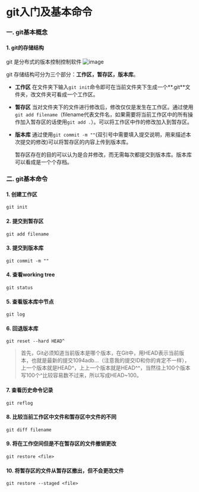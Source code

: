 # git入门及基本命令


### 一. git基本概念

#### 1. git的存储结构
git 是分布式的版本控制控制软件
	![image](https://img2020.cnblogs.com/blog/1882256/202112/1882256-20211220200044560-569255194.png)

git 存储结构可分为三个部分：**工作区，暂存区，版本库**。

* **工作区**
在文件夹下输入```git init```命令即可在当前文件夹下生成一个**.git**文件夹，改文件夹可看成一个工作区。

* **暂存区** 
当对文件夹下的文件进行修改后，修改仅仅是发生在工作区。通过使用```git add filename```（filename代表文件名，如果需要将当前工作区中的所有操作加入暂存区的话使用```git add .```）。可以将工作区中作的修改加入到暂存区。

* **版本库**
通过使用```git commit -m ""```(双引号中需要填入提交说明，用来描述本次提交的修改)可以将暂存区的内容上传到版本库。

  暂存区存在的目的可以认为是合并修改，而无需每次都提交到版本库。版本库可以看成是一个个存档。

### 二. git基本命令

#### 1. 创建工作区

  ```git init```

#### 2. 提交到暂存区

  ```git add filename```

#### 3. 提交到版本库

  ```git commit -m ""```

#### 4. 查看working tree

  ```git status```

#### 5. 查看版本库中节点

  ```git log```

#### 6. 回退版本库

  ```git reset --hard HEAD^```
  >首先，Git必须知道当前版本是哪个版本，在Git中，用HEAD表示当前版本，也就是最新的提交1094adb...（注意我的提交ID和你的肯定不一样），上一个版本就是HEAD^，上上一个版本就是HEAD^^，当然往上100个版本写100个^比较容易数不过来，所以写成HEAD~100。

#### 7. 查看历史命令记录

  ```git reflog```

#### 8. 比较当前工作区中文件和暂存区中文件的不同

  ```git diff filename```

#### 9. 将在工作空间但是不在暂存区的文件撤销更改

  ```git restore <file>```
#### 10. 将暂存区的文件从暂存区撤出，但不会更改文件

  ```git restore --staged <file>```
